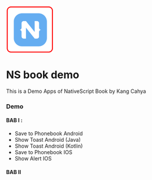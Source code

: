 <img src="https://raw.githubusercontent.com/x-labs-86/hosting-assets/main/ns-book-demo/png-icon-small.png" height="128" />

# NS book demo
This is a Demo Apps of NativeScript Book by Kang Cahya

### Demo
#### BAB I :
- Save to Phonebook Android
- Show Toast Android (Java)
- Show Toast Android (Kotlin)
- Save to Phonebook IOS
- Show Alert IOS

#### BAB II
